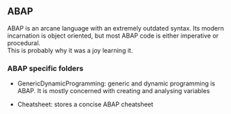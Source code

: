 ## ABAP

ABAP is an arcane language with an extremely outdated syntax. Its modern incarnation is object oriented,
but most ABAP code is either imperative or procedural.  
This is probably why it was a joy learning it.  

### ABAP specific folders

- GenericDynamicProgramming: generic and dynamic programming is ABAP. It is mostly concerned with
creating and analysing variables

- Cheatsheet: stores a concise ABAP cheatsheet